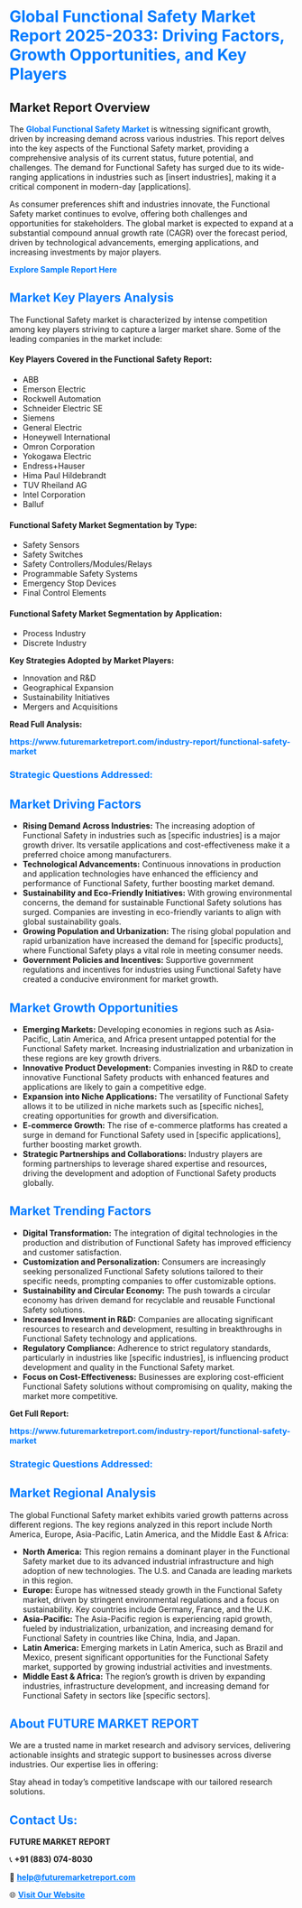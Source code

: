 <h1 style="color: #007BFF;">Global Functional Safety Market Report 2025-2033: Driving Factors, Growth Opportunities, and Key Players</h1>

<section id="overview">
<h2>Market Report Overview</h2>
<p>The <a href="https://www.futuremarketreport.com/industry-report/functional-safety-market" style="color: #007BFF; text-decoration: none;"><strong>Global Functional Safety Market</strong></a> is witnessing significant growth, driven by increasing demand across various industries. This report delves into the key aspects of the Functional Safety market, providing a comprehensive analysis of its current status, future potential, and challenges. The demand for Functional Safety has surged due to its wide-ranging applications in industries such as [insert industries], making it a critical component in modern-day [applications].</p>
<p>As consumer preferences shift and industries innovate, the Functional Safety market continues to evolve, offering both challenges and opportunities for stakeholders. The global market is expected to expand at a substantial compound annual growth rate (CAGR) over the forecast period, driven by technological advancements, emerging applications, and increasing investments by major players.</p>
</section>

<section id="overview">
<p><a href="https://www.futuremarketreport.com/request-sample/reportId=104014" style="color: #007BFF; text-decoration: none;"><strong>Explore Sample Report Here</strong></a></p>
</section>

<section id="key-players">
<h2 style="color: #007BFF;">Market Key Players Analysis</h2>
<p>The Functional Safety market is characterized by intense competition among key players striving to capture a larger market share. Some of the leading companies in the market include:</p>
<h4>Key Players Covered in the Functional Safety Report:</h4>
<ul><li>ABB</li><li>Emerson Electric</li><li>Rockwell Automation</li><li>Schneider Electric SE</li><li>Siemens</li><li>General Electric</li><li>Honeywell International</li><li>Omron Corporation</li><li>Yokogawa Electric</li><li>Endress+Hauser</li><li>Hima Paul Hildebrandt</li><li>TUV Rheiland AG</li><li>Intel Corporation</li><li>Balluf</li></ul>
<h4>Functional Safety Market Segmentation by Type:</h4>
<ul><li>Safety Sensors</li><li>Safety Switches</li><li>Safety Controllers/Modules/Relays</li><li>Programmable Safety Systems</li><li>Emergency Stop Devices</li><li>Final Control Elements</li></ul>

<h4>Functional Safety Market Segmentation by Application:</h4>
<ul><li>Process Industry</li><li>Discrete Industry</li></ul>
<p><strong>Key Strategies Adopted by Market Players:</strong></p>
<ul>
<li>Innovation and R&D</li>
<li>Geographical Expansion</li>
<li>Sustainability Initiatives</li>
<li>Mergers and Acquisitions</li>
</ul>
</section>

<section>
<p><strong>Read Full Analysis: </strong></p><a href="https://www.futuremarketreport.com/industry-report/functional-safety-market" style="color: #007BFF; text-decoration: none;"><strong>https://www.futuremarketreport.com/industry-report/functional-safety-market</strong></a>
<h3 style="color: #007BFF;">Strategic Questions Addressed:</h3>
</section>

<section id="driving-factors">
<h2 style="color: #007BFF;">Market Driving Factors</h2>
<ul>
<li><strong>Rising Demand Across Industries:</strong> The increasing adoption of Functional Safety in industries such as [specific industries] is a major growth driver. Its versatile applications and cost-effectiveness make it a preferred choice among manufacturers.</li>
<li><strong>Technological Advancements:</strong> Continuous innovations in production and application technologies have enhanced the efficiency and performance of Functional Safety, further boosting market demand.</li>
<li><strong>Sustainability and Eco-Friendly Initiatives:</strong> With growing environmental concerns, the demand for sustainable Functional Safety solutions has surged. Companies are investing in eco-friendly variants to align with global sustainability goals.</li>
<li><strong>Growing Population and Urbanization:</strong> The rising global population and rapid urbanization have increased the demand for [specific products], where Functional Safety plays a vital role in meeting consumer needs.</li>
<li><strong>Government Policies and Incentives:</strong> Supportive government regulations and incentives for industries using Functional Safety have created a conducive environment for market growth.</li>
</ul>
</section>

<section id="growth-opportunities">
<h2 style="color: #007BFF;">Market Growth Opportunities</h2>
<ul>
<li><strong>Emerging Markets:</strong> Developing economies in regions such as Asia-Pacific, Latin America, and Africa present untapped potential for the Functional Safety market. Increasing industrialization and urbanization in these regions are key growth drivers.</li>
<li><strong>Innovative Product Development:</strong> Companies investing in R&D to create innovative Functional Safety products with enhanced features and applications are likely to gain a competitive edge.</li>
<li><strong>Expansion into Niche Applications:</strong> The versatility of Functional Safety allows it to be utilized in niche markets such as [specific niches], creating opportunities for growth and diversification.</li>
<li><strong>E-commerce Growth:</strong> The rise of e-commerce platforms has created a surge in demand for Functional Safety used in [specific applications], further boosting market growth.</li>
<li><strong>Strategic Partnerships and Collaborations:</strong> Industry players are forming partnerships to leverage shared expertise and resources, driving the development and adoption of Functional Safety products globally.</li>
</ul>
</section>

<section id="trending-factors">
<h2 style="color: #007BFF;">Market Trending Factors</h2>
<ul>
<li><strong>Digital Transformation:</strong> The integration of digital technologies in the production and distribution of Functional Safety has improved efficiency and customer satisfaction.</li>
<li><strong>Customization and Personalization:</strong> Consumers are increasingly seeking personalized Functional Safety solutions tailored to their specific needs, prompting companies to offer customizable options.</li>
<li><strong>Sustainability and Circular Economy:</strong> The push towards a circular economy has driven demand for recyclable and reusable Functional Safety solutions.</li>
<li><strong>Increased Investment in R&D:</strong> Companies are allocating significant resources to research and development, resulting in breakthroughs in Functional Safety technology and applications.</li>
<li><strong>Regulatory Compliance:</strong> Adherence to strict regulatory standards, particularly in industries like [specific industries], is influencing product development and quality in the Functional Safety market.</li>
<li><strong>Focus on Cost-Effectiveness:</strong> Businesses are exploring cost-efficient Functional Safety solutions without compromising on quality, making the market more competitive.</li>
</ul>
</section>

<section>
<p><strong>Get Full Report: </strong></p><a href="https://www.futuremarketreport.com/industry-report/functional-safety-market" style="color: #007BFF; text-decoration: none;"><strong>https://www.futuremarketreport.com/industry-report/functional-safety-market</strong></a>
<h3 style="color: #007BFF;">Strategic Questions Addressed:</h3>
</section>


<section id="regional-analysis">
<h2 style="color: #007BFF;">Market Regional Analysis</h2>
<p>The global Functional Safety market exhibits varied growth patterns across different regions. The key regions analyzed in this report include North America, Europe, Asia-Pacific, Latin America, and the Middle East & Africa:</p>
<ul>
<li><strong>North America:</strong> This region remains a dominant player in the Functional Safety market due to its advanced industrial infrastructure and high adoption of new technologies. The U.S. and Canada are leading markets in this region.</li>
<li><strong>Europe:</strong> Europe has witnessed steady growth in the Functional Safety market, driven by stringent environmental regulations and a focus on sustainability. Key countries include Germany, France, and the U.K.</li>
<li><strong>Asia-Pacific:</strong> The Asia-Pacific region is experiencing rapid growth, fueled by industrialization, urbanization, and increasing demand for Functional Safety in countries like China, India, and Japan.</li>
<li><strong>Latin America:</strong> Emerging markets in Latin America, such as Brazil and Mexico, present significant opportunities for the Functional Safety market, supported by growing industrial activities and investments.</li>
<li><strong>Middle East & Africa:</strong> The region’s growth is driven by expanding industries, infrastructure development, and increasing demand for Functional Safety in sectors like [specific sectors].</li>
</ul>
</section>

<footer>
<h2 style="color: #007BFF;">About FUTURE MARKET REPORT</h2>
<p>We are a trusted name in market research and advisory services, delivering actionable insights and strategic support to businesses across diverse industries. Our expertise lies in offering:</p>

<p>Stay ahead in today’s competitive landscape with our tailored research solutions.</p>

<h2 style="color: #007BFF;">Contact Us:</h2>
<p><strong>FUTURE MARKET REPORT</strong></p>
<p>📞 <strong>+91 (883) 074-8030</strong></p>
<p>📧 <strong><a href="mailto:help@futuremarketreport.com" style="color: #007BFF;">help@futuremarketreport.com</a></strong></p>
<p>🌐 <strong><a href="https://www.futuremarketreport.com/" style="color: #007BFF;">Visit Our Website</a></strong></p>
</footer>